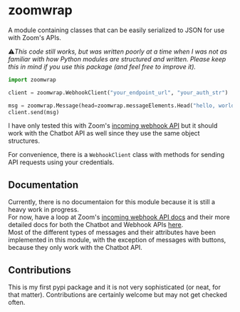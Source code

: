 # zoomwrap

A module containing classes that can be easily serialized to JSON for use with Zoom's APIs.

⚠️*This code still works, but was written poorly at a time when I was not as familiar with how Python modules are structured and written. Please keep this in mind if you use this package (and feel free to improve it).*

```py
import zoomwrap

client = zoomwrap.WebhookClient("your_endpoint_url", "your_auth_str")

msg = zoomwrap.Message(head=zoomwrap.messageElements.Head("hello, world"))
client.send(msg)

```

I have only tested this with Zoom's [incoming webhook API](https://zoomappdocs.docs.stoplight.io/incoming-webhook-chatbot) but it should work with the Chatbot API as well since they use the same object structures.

For convenience, there is a `WebhookClient` class with methods for sending API requests using your credentials. 

## Documentation
Currently, there is no documentaion for this module because it is still a heavy work in progress.  
For now, have a loop at Zoom's [incoming webhook API docs](https://zoomappdocs.docs.stoplight.io/incoming-webhook-chatbot) and their more detailed docs for both the Chatbot and Webhook APIs [here](https://marketplace.zoom.us/docs/guides/chatbots/customizing-messages).  
Most of the different types of messages and their attributes have been implemented in this module, with the exception of messages with buttons, because they only work with the Chatbot API.

## Contributions
This is my first pypi package and it is not very sophisticated (or neat, for that matter).
Contributions are certainly welcome but may not get checked often.
